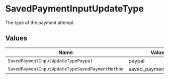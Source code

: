 # SavedPaymentInputUpdateType

The type of the payment attempt


## Values

| Name                                            | Value                                           |
| ----------------------------------------------- | ----------------------------------------------- |
| `SavedPaymentInputUpdateTypePaypal`             | paypal                                          |
| `SavedPaymentInputUpdateTypeSavedPaymentMethod` | saved_payment_method                            |